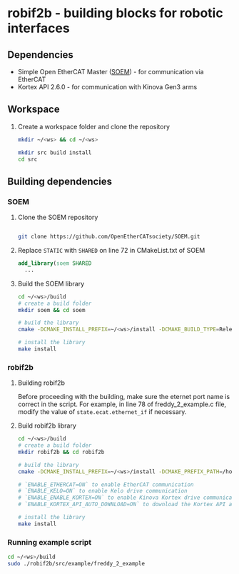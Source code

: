 # robif2b - building blocks for robotic interfaces

## Dependencies

* Simple Open EtherCAT Master ([SOEM](https://github.com/OpenEtherCATsociety/SOEM))  - for communication via EtherCAT
* Kortex API 2.6.0 - for communication with Kinova Gen3 arms

## Workspace

1. Create a workspace folder and clone the repository

    ```bash
    mkdir ~/<ws> && cd ~/<ws>

    mkdir src build install
    cd src
    ```

## Building dependencies

### SOEM

1. Clone the SOEM repository

    ```bash

    git clone https://github.com/OpenEtherCATsociety/SOEM.git
    ```

2. Replace `STATIC` with `SHARED` on line 72 in CMakeList.txt of SOEM

    ``` cmake
    add_library(soem SHARED
      ...
    ```

3. Build the SOEM library

    ``` bash
    cd ~/<ws>/build
    # create a build folder
    mkdir soem && cd soem

    # build the library
    cmake -DCMAKE_INSTALL_PREFIX=~/<ws>/install -DCMAKE_BUILD_TYPE=Release ../../src/SOEM

    # install the library
    make install
    ```

### robif2b

1. Building robif2b

    Before proceeding with the building, make sure the eternet port name is correct in the script. For example, in line 78 of freddy_2_example.c file, modify the value of `state.ecat.ethernet_if` if necessary.

2. Build robif2b library

    ```bash
    cd ~/<ws>/build
    # create a build folder
    mkdir robif2b && cd robif2b

    # build the library
    cmake -DCMAKE_INSTALL_PREFIX=~/<ws>/install -DCMAKE_PREFIX_PATH=/home/<abs_path_to_ws>/build/ -DCMAKE_C_FLAGS="-I/home/<abs_path_to_ws>/install/include" -DENABLE_ETHERCAT=ON -DENABLE_KELO=ON -DCMAKE_BUILD_TYPE=Release ../../src/robif2b

    # `ENABLE_ETHERCAT=ON` to enable EtherCAT communication
    # `ENABLE_KELO=ON` to enable Kelo drive communication
    # `ENABLE_ENABLE_KORTEX=ON` to enable Kinova Kortex drive communication
    # `ENABLE_KORTEX_API_AUTO_DOWNLOAD=ON` to download the Kortex API automatically

    # install the library
    make install
    ```

### Running example script

```bash
cd ~/<ws>/build
sudo ./robif2b/src/example/freddy_2_example
```
